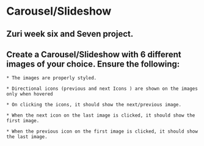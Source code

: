 # Carousel/Slideshow
## Zuri week six and Seven project.

## Create a Carousel/Slideshow with 6 different images of  your choice. Ensure the following:
    * The images are properly styled.
    
    * Directional icons (previous and next Icons ) are shown on the images only when hovered

    * On clicking the icons, it should show the next/previous image. 
    
    * When the next icon on the last image is clicked, it should show the first image.

    * When the previous icon on the first image is clicked, it should show the last image. 